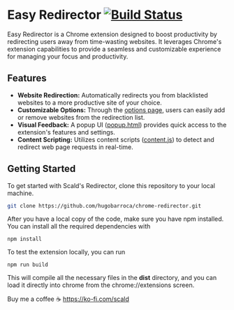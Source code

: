 # Easy Redirector [![Build Status](https://dev.azure.com/hugobarroca98/Study%20for%20AZ-400/_apis/build/status%2Fhugobarroca.chrome-redirector?branchName=main)](https://dev.azure.com/hugobarroca98/Study%20for%20AZ-400/_build/latest?definitionId=1&branchName=main)

Easy Redirector is a Chrome extension designed to boost productivity by redirecting users away from time-wasting websites. It leverages Chrome's extension capabilities to provide a seamless and customizable experience for managing your focus and productivity.

## Features

- **Website Redirection:** Automatically redirects you from blacklisted websites to a more productive site of your choice.
- **Customizable Options:** Through the [options page](options/options.html), users can easily add or remove websites from the redirection list.
- **Visual Feedback:** A popup UI ([popup.html](popup/popup.html)) provides quick access to the extension's features and settings.
- **Content Scripting:** Utilizes content scripts ([content.js](scripts/content.js)) to detect and redirect web page requests in real-time.

## Getting Started

To get started with Scald's Redirector, clone this repository to your local machine.

```sh
git clone https://github.com/hugobarroca/chrome-redirector.git
```

After you have a local copy of the code, make sure you have npm installed. You can install all the required dependencies with
```
npm install
```
 To test the extension locally, you can run 
 ```
npm run build
```
This will compile all the necessary files in the **dist** directory, and you can load it directly into chrome from the chrome://extensions screen.

Buy me a coffee ☕ https://ko-fi.com/scald
